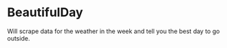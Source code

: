 # BeautifulDay
 Will scrape data for the weather in the week and tell you the best day to go outside.
